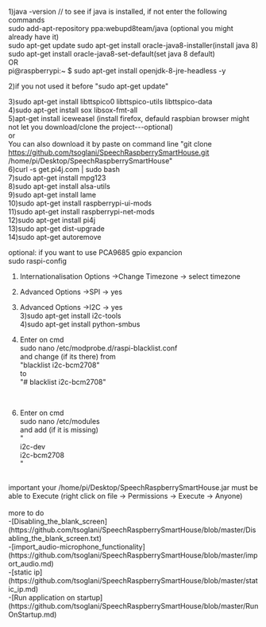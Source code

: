 
1)java -version // to see if java is installed, if not enter the following commands<br>
  sudo add-apt-repository ppa:webupd8team/java (optional you might already have it)</br>
   sudo apt-get update
 sudo apt-get install oracle-java8-installer(install java 8)</br>
 sudo apt-get install oracle-java8-set-default(set java 8 default) </br>
 OR
</br>
pi@raspberrypi:~ $ sudo apt-get install openjdk-8-jre-headless -y

 
 
2)if you not used it before  "sudo apt-get update" </br>

3)sudo apt-get install libttspico0 libttspico-utils libttspico-data<br>
4)sudo apt-get install sox libsox-fmt-all </br>
5)apt-get install iceweasel (install firefox, defauld raspbian browser might not let you download/clone the project---optional) </br>
or</br>
 You can also download it by paste on command line "git clone https://github.com/tsoglani/SpeechRaspberrySmartHouse.git /home/pi/Desktop/SpeechRaspberrySmartHouse"
 <br>
6)curl -s get.pi4j.com | sudo bash</br>
7)sudo apt-get install mpg123</br>
8)sudo apt-get install alsa-utils</br>
9)sudo apt-get install lame</br>
10)sudo apt-get install raspberrypi-ui-mods</br>
11)sudo apt-get install raspberrypi-net-mods</br>
12)sudo apt-get install pi4j</br>
13)sudo apt-get dist-upgrade</br>
14)sudo apt-get autoremove




optional: if you want to use PCA9685 gpio expancion </br>
sudo raspi-config</br>
1) Internationalisation Options  ->Change Timezone -> select timezone</br>
2) Advanced Options  ->SPI -> yes</br>
2) Advanced Options  ->I2C -> yes</br>
3)sudo apt-get install i2c-tools</br>
4)sudo apt-get install python-smbus</br>

5)  Enter on cmd </br>
sudo nano /etc/modprobe.d/raspi-blacklist.conf</br>
and change  (if its there) from </br>
"blacklist i2c-bcm2708"</br>
to</br>
"# blacklist i2c-bcm2708"</br>
 </br>

6) Enter on cmd </br>
sudo nano /etc/modules  </br>
and add (if it is missing) </br>
" </br>
i2c-dev  </br>
i2c-bcm2708  </br>
" </br>
 </br>
important your /home/pi/Desktop/SpeechRaspberrySmartHouse.jar must be able to Execute (right click on file -> Permissions -> Execute -> Anyone) </br>
 </br>
more to do </br>
-[Disabling_the_blank_screen](https://github.com/tsoglani/SpeechRaspberrySmartHouse/blob/master/Disabling_the_blank_screen.txt) </br>
-[import_audio-microphone_functionality](https://github.com/tsoglani/SpeechRaspberrySmartHouse/blob/master/import_audio.md) </br>
-[static ip](https://github.com/tsoglani/SpeechRaspberrySmartHouse/blob/master/static_ip.md) </br>
-[Run application on startup](https://github.com/tsoglani/SpeechRaspberrySmartHouse/blob/master/RunOnStartup.md) </br>

